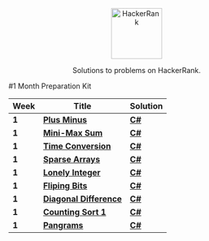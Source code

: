 <p align="center">
	<a href="https://www.hackerrank.com/ocimen"><img width src="https://hrcdn.net/hackerrank/assets/styleguide/logo_wordmark-13074b67abceb42ce8fd38bdeaac6926.svg" alt="HackerRank" height="100" width="100" ></a>
</p>
<p align="center">
    Solutions to problems on HackerRank.
</p>

#1 Month Preparation Kit

| Week | Title | Solution | 
|------| ----- | -------- |
|**1**| **[Plus Minus](https://www.hackerrank.com/challenges/one-month-preparation-kit-plus-minus/problem)** | **[C#](https://github.com/ocimen/HackerRank/blob/main/1%20Month%20Preparation%20Kit/Week%201/PlusMinus.cs)** |
|**1**| **[Mini-Max Sum](https://www.hackerrank.com/challenges/one-month-preparation-kit-mini-max-sum/problem)** | **[C#](https://github.com/ocimen/HackerRank/blob/main/1%20Month%20Preparation%20Kit/Week%201/MiniMaxSum.cs)** |
|**1**| **[Time Conversion](https://www.hackerrank.com/challenges/one-month-preparation-kit-time-conversion/problem)** | **[C#](https://github.com/ocimen/HackerRank/blob/main/1%20Month%20Preparation%20Kit/Week%201/TimeConversion.cs)** |
|**1**| **[Sparse Arrays](https://www.hackerrank.com/challenges/one-month-preparation-kit-sparse-arrays/problem)** | **[C#](https://github.com/ocimen/HackerRank/blob/main/1%20Month%20Preparation%20Kit/Week%201/SparseArrays.cs)** |
|**1**| **[Lonely Integer](https://www.hackerrank.com/challenges/one-month-preparation-kit-lonely-integer/problem)** | **[C#](https://github.com/ocimen/HackerRank/blob/main/1%20Month%20Preparation%20Kit/Week%201/LonelyInteger.cs)** |
|**1**| **[Fliping Bits](https://www.hackerrank.com/challenges/one-month-preparation-kit-flipping-bits/problem)** | **[C#](https://github.com/ocimen/HackerRank/blob/main/1%20Month%20Preparation%20Kit/Week%201/FlipingBits.cs)** |
|**1**| **[Diagonal Difference](https://www.hackerrank.com/challenges/one-month-preparation-kit-diagonal-difference/problem)** | **[C#](https://github.com/ocimen/HackerRank/blob/main/1%20Month%20Preparation%20Kit/Week%201/DiagonalDifference.cs)** |
|**1**| **[Counting Sort 1](https://www.hackerrank.com/challenges/one-month-preparation-kit-countingsort1/problem)** | **[C#](https://github.com/ocimen/HackerRank/blob/main/1%20Month%20Preparation%20Kit/Week%201/CountingSort1.cs)** |
|**1**| **[Pangrams](https://www.hackerrank.com/challenges/one-month-preparation-kit-pangrams/problem)** | **[C#](https://github.com/ocimen/HackerRank/blob/main/1%20Month%20Preparation%20Kit/Week%201/Pangrams.cs)** |